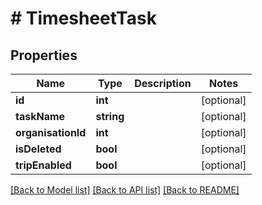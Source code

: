 # # TimesheetTask

## Properties

Name | Type | Description | Notes
------------ | ------------- | ------------- | -------------
**id** | **int** |  | [optional] 
**taskName** | **string** |  | [optional] 
**organisationId** | **int** |  | [optional] 
**isDeleted** | **bool** |  | [optional] 
**tripEnabled** | **bool** |  | [optional] 

[[Back to Model list]](../../README.md#documentation-for-models) [[Back to API list]](../../README.md#documentation-for-api-endpoints) [[Back to README]](../../README.md)


